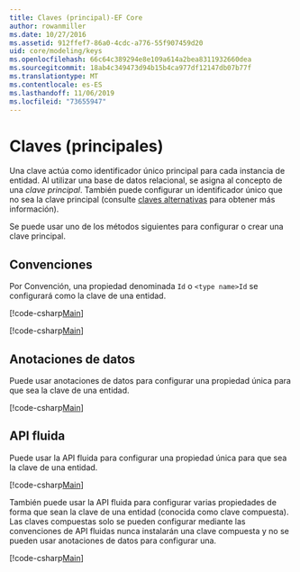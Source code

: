 ```yaml
---
title: Claves (principal)-EF Core
author: rowanmiller
ms.date: 10/27/2016
ms.assetid: 912ffef7-86a0-4cdc-a776-55f907459d20
uid: core/modeling/keys
ms.openlocfilehash: 66c64c389294e8e109a614a2bea8311932660dea
ms.sourcegitcommit: 18ab4c349473d94b15b4ca977df12147db07b77f
ms.translationtype: MT
ms.contentlocale: es-ES
ms.lasthandoff: 11/06/2019
ms.locfileid: "73655947"
---
```

# <a name="keys-primary"></a>Claves (principales)

Una clave actúa como identificador único principal para cada instancia de entidad. Al utilizar una base de datos relacional, se asigna al concepto de una *clave principal*. También puede configurar un identificador único que no sea la clave principal (consulte [claves alternativas](alternate-keys.md) para obtener más información).

Se puede usar uno de los métodos siguientes para configurar o crear una clave principal.

## <a name="conventions"></a>Convenciones

Por Convención, una propiedad denominada `Id` o `<type name>Id` se configurará como la clave de una entidad.

[!code-csharp[Main](../../../samples/core/Modeling/Conventions/KeyId.cs?name=KeyId&highlight=3)]

[!code-csharp[Main](../../../samples/core/Modeling/Conventions/KeyTypeNameId.cs?name=KeyIdhighlight=3)]

## <a name="data-annotations"></a>Anotaciones de datos

Puede usar anotaciones de datos para configurar una propiedad única para que sea la clave de una entidad.

[!code-csharp[Main](../../../samples/core/Modeling/DataAnnotations/KeySingle.cs?highlight=13)]

## <a name="fluent-api"></a>API fluida

Puede usar la API fluida para configurar una propiedad única para que sea la clave de una entidad.

[!code-csharp[Main](../../../samples/core/Modeling/FluentAPI/KeySingle.cs?highlight=11,12)]

También puede usar la API fluida para configurar varias propiedades de forma que sean la clave de una entidad (conocida como clave compuesta). Las claves compuestas solo se pueden configurar mediante las convenciones de API fluidas nunca instalarán una clave compuesta y no se pueden usar anotaciones de datos para configurar una.

[!code-csharp[Main](../../../samples/core/Modeling/FluentAPI/KeyComposite.cs?highlight=11,12)]
